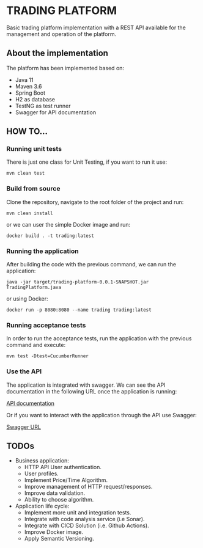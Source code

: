 # TRADING PLATFORM

Basic trading platform implementation with a REST API available for the management and operation of the platform.

## About the implementation

The platform has been implemented based on:
- Java 11
- Maven 3.6
- Spring Boot
- H2 as database
- TestNG as test runner
- Swagger for API documentation

## HOW TO...

### Running unit tests

There is just one class for Unit Testing, if you want to run it use:

`mvn clean test`

### Build from source

Clone the repository, navigate to the root folder of the project and run:

`mvn clean install`

or we can user the simple Docker image and run:

`docker build . -t trading:latest`

### Running the application
After building the code with the previous command, we can run the application:

`java -jar target/trading-platform-0.0.1-SNAPSHOT.jar TradingPlatform.java`

or using Docker:

`docker run -p 8080:8080 --name trading trading:latest`

### Running acceptance tests
In order to run the acceptance tests, run the application with the previous command and execute:

`mvn test -Dtest=CucumberRunner`

### Use the API
The application is integrated with swagger. We can see the API documentation in the following URL once the application is running:

[API documentation](http://localhost:8080/api-docs)

Or if you want to interact with the application through the API use Swagger:

[Swagger URL](http://localhost:8080/swagger-ui/index.html)

## TODOs

- Business application:
  - HTTP API User authentication.
  - User profiles.
  - Implement Price/Time Algorithm.
  - Improve management of HTTP request/responses.
  - Improve data validation.
  - Ability to choose algorithm.
- Application life cycle:
  - Implement more unit and integration tests.
  - Integrate with code analysis service (i.e Sonar).
  - Integrate with CICD Solution (i.e. Github Actions).
  - Improve Docker image.
  - Apply Semantic Versioning.